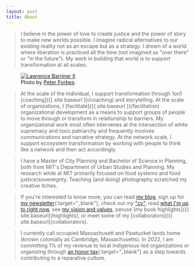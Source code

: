 ```yaml
---
layout: post
title: About
---
```




>I believe in the power of love to create justice and the power of story to make new worlds possible. I imagine radical alternatives to our existing reality not as an escape but as a strategy. I dream of a world where liberation is practiced all the time (not imagined as "over there" or "in the future"). My work in building that world is to support transformation at all scales. 

<figure>
  <a href="https://imgur.com/a/uLMYt3O" target="_blank"><img alt="Lawrence Barriner II" src="https://i.imgur.com/bzfe8H5.jpg"/></a>
  <figcaption>
    Photo by <a href="https://www.peterforbes.org">Peter Forbes</a>.
  </figcaption>
</figure>

>At the scale of the individual, I support transformation through 1on1 [coaching]({{ site.baseurl }}/coaching) and storytelling. At the scale of organizations, I [facilitate]({{ site.baseurl }}/facilitation) organizational development as a means to support groups of people to move through or transform in relationship to barriers. My organizational work most often intervenes at the intersection of white supremacy and toxic patriarchy and frequently involves communications and narrative strategy. At the network scale, I support ecosystem transformation by working with people to think like a network and then act accordingly. 

> I have a Master of City Planning and Bachelor of Science in Planning, both from MIT's Department of Urban Studies and Planning. My research while at MIT primarily focused on food systems and food justice/sovereignty. Teaching (and doing) photography scratched my creative itches. 

> If you're interested to know more, you can read [my blog](http://www.lqb2.co/blog), sign up for [my newsletter](https://lqb2weekly.substack.com/){:target="_blank"}, check out my ["cv"](http://lqb2.co/online-cv/), read [what I'm up to right now](http://lqb2.co/now/), see [my vision and values](http://www.lawrencebarrinerii.com/vision), peruse [my book highlights]({{ site.baseurl}}highlights), or meet some of my [collaborators]({{ site.baseurl}}collaborators).

> I currently call occupied Massachusett and Pawtucket lands home (known colonially as Cambridge, Massachusetts). In 2022, I am committing 1% of my revenue to local indigenous-led organizations or organizing through [an honor tax](http://lqb2.co/blog///2022/01/22/honor-tax/){:target="_blank"} as a step towards contributing to a reparative culture.